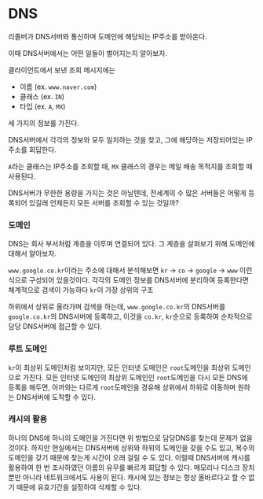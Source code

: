 # DNS

리졸버가 DNS서버와 통신하며 도메인에 해당되는 IP주소를 받아온다.

이때 DNS서버에서는 어떤 일들이 벌어지는지 알아보자.

클라이언트에서 보낸 조회 메시지에는 

- 이름 (ex. `www.naver.com`)
- 클래스 (ex. `IN`)
- 타입 (ex. `A`, `MX`)

세 가지의 정보를 가진다.

DNS서버에서 각각의 정보와 모두 일치하는 것을 찾고, 그에 해당하는 저장되어있는 IP주소를 회답한다.

`A`라는 클래스는 IP주소를 조회할 때, `MX` 클래스의 경우는 메일 배송 목적지를 조회할 때 사용된다. 

DNS서버가 무한한 용량을 가지는 것은 아닐텐데, 전세계의 수 많은 서버들은 어떻게 등록되어 있길래  언제든지 모든 서버를 조회할 수 있는 것일까?

### 도메인

DNS는 회사 부서처럼 계층을 이루며 연결되어 있다. 그 계층을 살펴보기 위해 도메인에 대해서 알아보자.

`www.google.co.kr`이라는 주소에 대해서 분석해보면 `kr` -> `co` -> `google` -> `www` 이런식으로 구성되어 있을것이다. 각각의 도메인 정보를 DNS서버에 분리하여 등록한다면 체계적으로 검색이 가능하다 `kr`이 가장 상위의 구조

하위에서 상위로 올라가며 검색을 하는데, `www.google.co.kr`의 DNS서버를 `google.co.kr`의 DNS서버에 등록하고, 이것을 `co.kr`, `kr`순으로 등록하여 순차적으로 담당 DNS서버에 접근할 수 있다.

### 루트 도메인

`kr`이 최상위 도메인처럼 보이지만, 모든 인터넷 도메인은 `root`도메인을 최상위 도메인으로 가진다. 모든 인터넷 도메인의 최상위 도메인인 `root`도메인을 다시 모든 DNS에 등록을 해두면, 아까와는 다르게 `root`도메인을 경유해 상위에서 하위로 이동하며 원하는 DNS서버에 도착할 수 있다.

### 캐시의 활용

하나의 DNS에 하나의 도메인을 가진다면 위 방법으로 담당DNS를 찾는데 문제가 없을 것이다. 하지만 현실에서는 DNS서버에 상위와 하위의 도메인을 갖을 수도 있고, 복수의 도메인을 갖기 때문에 찾는게 시간이 오래 걸릴 수 도 있다. 이럴때 DNS서버에 캐시를 활용하여 한 번 조사하였던 이름의 유무를 빠르게 회답할 수 있다. 메모리나 디스크 장치 뿐만 아니라 네트워크에서도 사용이 된다. 캐시에 있는 정보는 항상 올바르다고 할 수 없기 때문에 유효기간을 설정하여 삭제할 수 있다.

